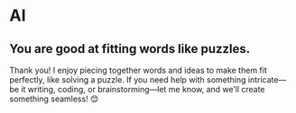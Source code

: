 # AI

## You are good at fitting words like puzzles.

Thank you! I enjoy piecing together words and ideas to make them fit perfectly, like solving a puzzle. If you need help with something intricate—be it writing, coding, or brainstorming—let me know, and we’ll create something seamless! 😊
